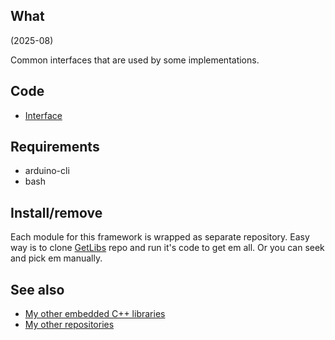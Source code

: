 ## What

(2025-08)

Common interfaces that are used by some implementations.


## Code

* [Interface][Interface]


## Requirements

  * arduino-cli
  * bash


## Install/remove

Each module for this framework is wrapped as separate repository.
Easy way is to clone [GetLibs][GetLibs] repo and run it's code to
get em all. Or you can seek and pick em manually.


## See also

* [My other embedded C++ libraries][Embedded]
* [My other repositories][Repos]

[Interface]: src/me_BaseInterfaces.h

[GetLibs]: https://github.com/martin-eden/Embedded-Framework-GetLibs

[Embedded]: https://github.com/martin-eden/Embedded_Crafts/tree/master/Parts
[Repos]: https://github.com/martin-eden/contents
